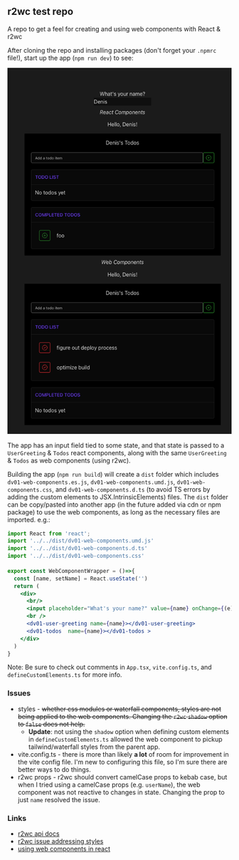 ## r2wc test repo
A repo to get a feel for creating and using web components with React & r2wc

After cloning the repo and installing packages (don't forget your `.npmrc` file!), start up the app (`npm run dev`) to see:

![readme.png](readme.png)

The app has an input field tied to some state, and that state is passed to a `UserGreeting` & `Todos` react components, 
along with the same `UserGreeting` & `Todos` as web components (using r2wc).

Building the app (`npm run build`) will create a `dist` folder which includes `dv01-web-components.es.js`, `dv01-web-components.umd.js`, 
`dv01-web-components.css`, and `dv01-web-components.d.ts` (to avoid TS errors by adding the custom elements to JSX.IntrinsicElements) files.
The `dist` folder can be copy/pasted into another app (in the future added via cdn or npm package) to use the web components, 
as long as the necessary files are imported. 
e.g.:
```jsx
import React from 'react';
import '../../dist/dv01-web-components.umd.js'
import '../../dist/dv01-web-components.d.ts'
import '../../dist/dv01-web-components.css'

export const WebComponentWrapper = ()=>{
  const [name, setName] = React.useState('')
  return (
    <div>
      <br/>
      <input placeholder="What's your name?" value={name} onChange={(e)=>setName(e.target.value)}/>
      <br />
      <dv01-user-greeting name={name}></dv01-user-greeting>
      <dv01-todos  name={name}></dv01-todos >
    </div>
  )
}
```

Note: Be sure to check out comments in `App.tsx`, `vite.config.ts`, and `defineCustomElements.ts` for more info.


### Issues
- styles - ~~whether css modules or waterfall components, styles are not being applied to the web components. Changing the `r2wc` `shadow` option to `false` does not help.~~ 
    - **Update**: not using the `shadow` option when defining custom elements in `defineCustomElements.ts` allowed the web component to pickup tailwind/waterfall styles from the parent app.
- vite.config.ts - there is more than likely **a lot** of room for improvement in the vite config file. I'm new to configuring this file, so I'm sure there are better ways to do things.
- r2wc props - r2wc should convert camelCase props to kebab case, but when I tried using a camelCase props (e.g. `userName`), the web component was not reactive to changes in state.  Changing the prop to just `name` resolved the issue.


### Links
- [r2wc api docs](https://github.com/bitovi/react-to-web-component/blob/main/docs/api.md)
- [r2wc issue addressing styles](https://github.com/bitovi/react-to-web-component/issues/147#issuecomment-1818009509)
- [using web components in react](https://css-tricks.com/3-approaches-to-integrate-react-with-custom-elements/)
